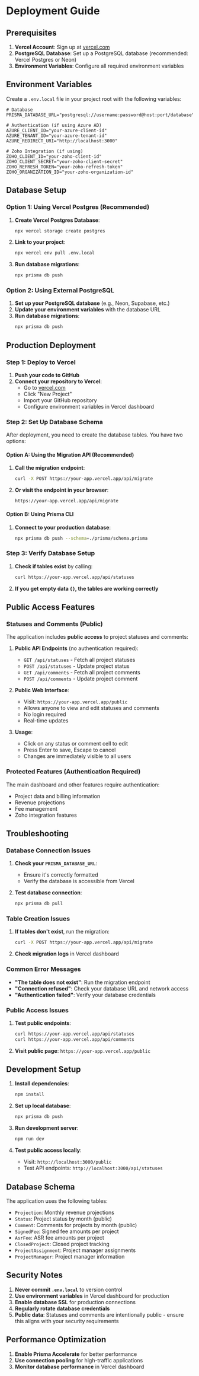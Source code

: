 # Deployment Guide

## Prerequisites

1. **Vercel Account**: Sign up at [vercel.com](https://vercel.com)
2. **PostgreSQL Database**: Set up a PostgreSQL database (recommended: Vercel Postgres or Neon)
3. **Environment Variables**: Configure all required environment variables

## Environment Variables

Create a `.env.local` file in your project root with the following variables:

```env
# Database
PRISMA_DATABASE_URL="postgresql://username:password@host:port/database"

# Authentication (if using Azure AD)
AZURE_CLIENT_ID="your-azure-client-id"
AZURE_TENANT_ID="your-azure-tenant-id"
AZURE_REDIRECT_URI="http://localhost:3000"

# Zoho Integration (if using)
ZOHO_CLIENT_ID="your-zoho-client-id"
ZOHO_CLIENT_SECRET="your-zoho-client-secret"
ZOHO_REFRESH_TOKEN="your-zoho-refresh-token"
ZOHO_ORGANIZATION_ID="your-zoho-organization-id"
```

## Database Setup

### Option 1: Using Vercel Postgres (Recommended)

1. **Create Vercel Postgres Database**:
   ```bash
   npx vercel storage create postgres
   ```

2. **Link to your project**:
   ```bash
   npx vercel env pull .env.local
   ```

3. **Run database migrations**:
   ```bash
   npx prisma db push
   ```

### Option 2: Using External PostgreSQL

1. **Set up your PostgreSQL database** (e.g., Neon, Supabase, etc.)
2. **Update your environment variables** with the database URL
3. **Run database migrations**:
   ```bash
   npx prisma db push
   ```

## Production Deployment

### Step 1: Deploy to Vercel

1. **Push your code to GitHub**
2. **Connect your repository to Vercel**:
   - Go to [vercel.com](https://vercel.com)
   - Click "New Project"
   - Import your GitHub repository
   - Configure environment variables in Vercel dashboard

### Step 2: Set Up Database Schema

After deployment, you need to create the database tables. You have two options:

#### Option A: Using the Migration API (Recommended)

1. **Call the migration endpoint**:
   ```bash
   curl -X POST https://your-app.vercel.app/api/migrate
   ```

2. **Or visit the endpoint in your browser**:
   ```
   https://your-app.vercel.app/api/migrate
   ```

#### Option B: Using Prisma CLI

1. **Connect to your production database**:
   ```bash
   npx prisma db push --schema=./prisma/schema.prisma
   ```

### Step 3: Verify Database Setup

1. **Check if tables exist** by calling:
   ```bash
   curl https://your-app.vercel.app/api/statuses
   ```

2. **If you get empty data `{}`, the tables are working correctly**

## Public Access Features

### Statuses and Comments (Public)

The application includes **public access** to project statuses and comments:

1. **Public API Endpoints** (no authentication required):
   - `GET /api/statuses` - Fetch all project statuses
   - `POST /api/statuses` - Update project status
   - `GET /api/comments` - Fetch all project comments
   - `POST /api/comments` - Update project comment

2. **Public Web Interface**:
   - Visit: `https://your-app.vercel.app/public`
   - Allows anyone to view and edit statuses and comments
   - No login required
   - Real-time updates

3. **Usage**:
   - Click on any status or comment cell to edit
   - Press Enter to save, Escape to cancel
   - Changes are immediately visible to all users

### Protected Features (Authentication Required)

The main dashboard and other features require authentication:
- Project data and billing information
- Revenue projections
- Fee management
- Zoho integration features

## Troubleshooting

### Database Connection Issues

1. **Check your `PRISMA_DATABASE_URL`**:
   - Ensure it's correctly formatted
   - Verify the database is accessible from Vercel

2. **Test database connection**:
   ```bash
   npx prisma db pull
   ```

### Table Creation Issues

1. **If tables don't exist**, run the migration:
   ```bash
   curl -X POST https://your-app.vercel.app/api/migrate
   ```

2. **Check migration logs** in Vercel dashboard

### Common Error Messages

- **"The table does not exist"**: Run the migration endpoint
- **"Connection refused"**: Check your database URL and network access
- **"Authentication failed"**: Verify your database credentials

### Public Access Issues

1. **Test public endpoints**:
   ```bash
   curl https://your-app.vercel.app/api/statuses
   curl https://your-app.vercel.app/api/comments
   ```

2. **Visit public page**: `https://your-app.vercel.app/public`

## Development Setup

1. **Install dependencies**:
   ```bash
   npm install
   ```

2. **Set up local database**:
   ```bash
   npx prisma db push
   ```

3. **Run development server**:
   ```bash
   npm run dev
   ```

4. **Test public access locally**:
   - Visit: `http://localhost:3000/public`
   - Test API endpoints: `http://localhost:3000/api/statuses`

## Database Schema

The application uses the following tables:

- `Projection`: Monthly revenue projections
- `Status`: Project status by month (public)
- `Comment`: Comments for projects by month (public)
- `SignedFee`: Signed fee amounts per project
- `AsrFee`: ASR fee amounts per project
- `ClosedProject`: Closed project tracking
- `ProjectAssignment`: Project manager assignments
- `ProjectManager`: Project manager information

## Security Notes

1. **Never commit `.env.local`** to version control
2. **Use environment variables** in Vercel dashboard for production
3. **Enable database SSL** for production connections
4. **Regularly rotate database credentials**
5. **Public data**: Statuses and comments are intentionally public - ensure this aligns with your security requirements

## Performance Optimization

1. **Enable Prisma Accelerate** for better performance
2. **Use connection pooling** for high-traffic applications
3. **Monitor database performance** in Vercel dashboard 